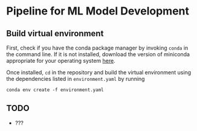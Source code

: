 # Pipeline for ML Model Development

## Build virtual environment

First, check if you have the conda package manager by invoking `conda` in the command line. If it is not installed, download the version of miniconda appropriate for your operating system [here](https://docs.conda.io/en/latest/miniconda.html).

Once installed, `cd` in the repository and build the virtual environment using the dependencies listed in `environment.yaml` by running

```
conda env create -f environment.yaml
```

## TODO
* ???
